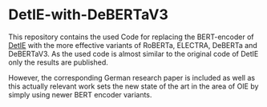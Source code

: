 # DetIE-with-DeBERTaV3

This repository contains the used Code for replacing the BERT-encoder of [DetIE](https://github.com/sberbank-ai/DetIE) with the more effective variants of RoBERTa, ELECTRA, DeBERTa and DeBERTaV3.
As the used code is almost similar to the original code of DetIE only the results are published.

However, the corresponding German research paper is included as well as this actually relevant work sets the new state of the art in the area of OIE by simply using newer BERT encoder variants.
